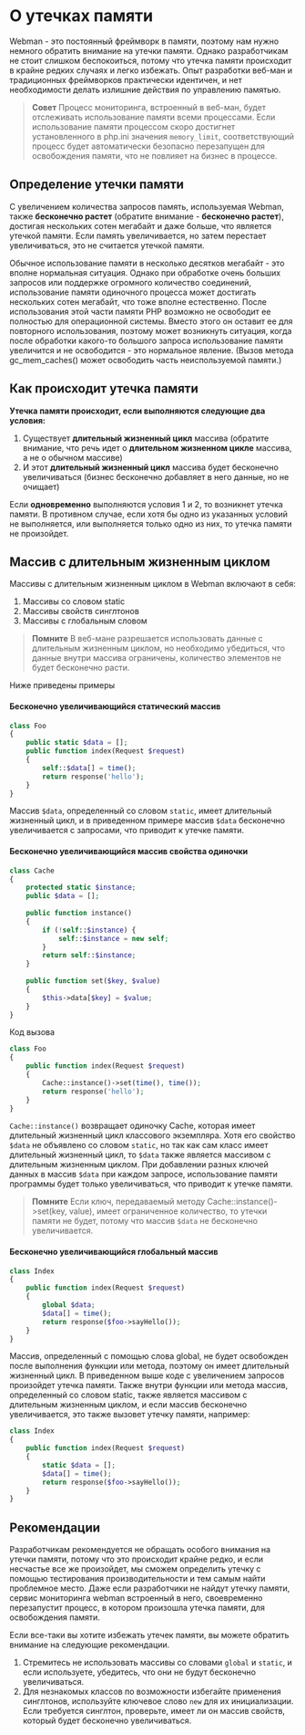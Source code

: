 # О утечках памяти
Webman - это постоянный фреймворк в памяти, поэтому нам нужно немного обратить внимание на утечки памяти. Однако разработчикам не стоит слишком беспокоиться, потому что утечка памяти происходит в крайне редких случаях и легко избежать. Опыт разработки веб-ман и традиционных фреймворков практически идентичен, и нет необходимости делать излишние действия по управлению памятью.

> **Совет**
> Процесс мониторинга, встроенный в веб-ман, будет отслеживать использование памяти всеми процессами. Если использование памяти процессом скоро достигнет установленного в php.ini значения `memory_limit`, соответствующий процесс будет автоматически безопасно перезапущен для освобождения памяти, что не повлияет на бизнес в процессе.

## Определение утечки памяти
С увеличением количества запросов память, используемая Webman, также **бесконечно растет** (обратите внимание - **бесконечно растет**), достигая нескольких сотен мегабайт и даже больше, что является утечкой памяти. Если память увеличивается, но затем перестает увеличиваться, это не считается утечкой памяти.

Обычное использование памяти в несколько десятков мегабайт - это вполне нормальная ситуация. Однако при обработке очень больших запросов или поддержке огромного количество соединений, использование памяти одиночного процесса может достигать нескольких сотен мегабайт, что тоже вполне естественно. После использования этой части памяти PHP возможно не освободит ее полностью для операционной системы. Вместо этого он оставит ее для повторного использования, поэтому может возникнуть ситуация, когда после обработки какого-то большого запроса использование памяти увеличится и не освободится - это нормальное явление. (Вызов метода gc_mem_caches() может освободить часть неиспользуемой памяти.)

## Как происходит утечка памяти
**Утечка памяти происходит, если выполняются следующие два условия:**
1. Существует **длительный жизненный цикл** массива (обратите внимание, что речь идет о **длительном жизненном цикле** массива, а не о обычном массиве)
2. И этот **длительный жизненный цикл** массива будет бесконечно увеличиваться (бизнес бесконечно добавляет в него данные, но не очищает)

Если **одновременно** выполняются условия 1 и 2, то возникнет утечка памяти. В противном случае, если хотя бы одно из указанных условий не выполняется, или выполняется только одно из них, то утечка памяти не произойдет.

## Массив с длительным жизненным циклом

Массивы с длительным жизненным циклом в Webman включают в себя:
1. Массивы со словом static
2. Массивы свойств синглтонов
3. Массивы с глобальным словом

> **Помните**
> В веб-мане разрешается использовать данные с длительным жизненным циклом, но необходимо убедиться, что данные внутри массива ограничены, количество элементов не будет бесконечно расти.

Ниже приведены примеры

#### Бесконечно увеличивающийся статический массив
```php
class Foo
{
    public static $data = [];
    public function index(Request $request)
    {
        self::$data[] = time();
        return response('hello');
    }
}
```

Массив `$data`, определенный со словом `static`, имеет длительный жизненный цикл, и в приведенном примере массив `$data` бесконечно увеличивается с запросами, что приводит к утечке памяти.

#### Бесконечно увеличивающийся массив свойства одиночки
```php
class Cache
{
    protected static $instance;
    public $data = [];
    
    public function instance()
    {
        if (!self::$instance) {
            self::$instance = new self;
        }
        return self::$instance;
    }
    
    public function set($key, $value)
    {
        $this->data[$key] = $value;
    }
}
```

Код вызова
```php
class Foo
{
    public function index(Request $request)
    {
        Cache::instance()->set(time(), time());
        return response('hello');
    }
}
```

`Cache::instance()` возвращает одиночку Cache, которая имеет длительный жизненный цикл классового экземпляра. Хотя его свойство `$data` не объявлено со словом `static`, но так как сам класс имеет длительный жизненный цикл, то `$data` также является массивом с длительным жизненным циклом. При добавлении разных ключей данных в массив `$data` при каждом запросе, использование памяти программы будет только увеличиваться, что приводит к утечке памяти.

> **Помните**
> Если ключ, передаваемый методу Cache::instance()->set(key, value), имеет ограниченное количество, то утечки памяти не будет, потому что массив `$data` не бесконечно увеличивается.

#### Бесконечно увеличивающийся глобальный массив
```php
class Index
{
    public function index(Request $request)
    {
        global $data;
        $data[] = time();
        return response($foo->sayHello());
    }
}
```
Массив, определенный с помощью слова global, не будет освобожден после выполнения функции или метода, поэтому он имеет длительный жизненный цикл. В приведенном выше коде с увеличением запросов произойдет утечка памяти. Также внутри функции или метода массив, определенный со словом static, также является массивом с длительным жизненным циклом, и если массив бесконечно увеличивается, это также вызовет утечку памяти, например:

```php
class Index
{
    public function index(Request $request)
    {
        static $data = [];
        $data[] = time();
        return response($foo->sayHello());
    }
}
```

## Рекомендации
Разработчикам рекомендуется не обращать особого внимания на утечки памяти, потому что это происходит крайне редко, и если несчастье все же произойдет, мы сможем определить утечку с помощью тестирования производительности и тем самым найти проблемное место. Даже если разработчики не найдут утечку памяти, сервис мониторинга webman встроенный в него, своевременно перезапустит процесс, в котором произошла утечка памяти, для освобождения памяти.

Если все-таки вы хотите избежать утечек памяти, вы можете обратить внимание на следующие рекомендации.
1. Стремитесь не использовать массивы со словами `global` и `static`, и если используете, убедитесь, что они не будут бесконечно увеличиваться.
2. Для незнакомых классов по возможности избегайте применения синглтонов, используйте ключевое слово `new` для их инициализации. Если требуется синглтон, проверьте, имеет ли он массив свойств, который будет бесконечно увеличиваться.
